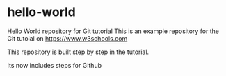 # hello-world
Hello World repository for Git tutorial
This is an example repository for the Git tutoial on https://www.w3schools.com

This repository is built step by step in the tutorial.


Its now includes steps for Github
